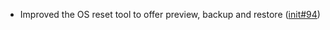 - Improved the OS reset tool to offer preview, backup and restore ([init#94](https://github.com/flatcar/init/pull/94))

